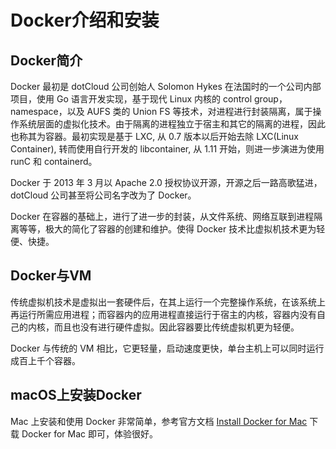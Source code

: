 # Docker介绍和安装

## Docker简介

Docker 最初是 dotCloud 公司创始人 Solomon Hykes 在法国时的一个公司内部项目，使用 Go 语言开发实现，基于现代 Linux 内核的 control group，namespace，以及 AUFS 类的 Union FS 等技术，对进程进行封装隔离，属于操作系统层面的虚拟化技术。由于隔离的进程独立于宿主和其它的隔离的进程，因此也称其为容器。最初实现是基于 LXC, 从 0.7 版本以后开始去除 LXC(Linux Container), 转而使用自行开发的 libcontainer, 从 1.11 开始，则进一步演进为使用 runC 和 containerd。

Docker 于 2013 年 3 月以 Apache 2.0 授权协议开源，开源之后一路高歌猛进，dotCloud 公司甚至将公司名字改为了 Docker。

Docker 在容器的基础上，进行了进一步的封装，从文件系统、网络互联到进程隔离等等，极大的简化了容器的创建和维护。使得 Docker 技术比虚拟机技术更为轻便、快捷。

## Docker与VM

传统虚拟机技术是虚拟出一套硬件后，在其上运行一个完整操作系统，在该系统上再运行所需应用进程；而容器内的应用进程直接运行于宿主的内核，容器内没有自己的内核，而且也没有进行硬件虚拟。因此容器要比传统虚拟机更为轻便。

Docker 与传统的 VM 相比，它更轻量，启动速度更快，单台主机上可以同时运行成百上千个容器。

## macOS上安装Docker

Mac 上安装和使用 Docker 非常简单，参考官方文档 [Install Docker for Mac](https://docs.docker.com/docker-for-mac/install/) 下载 Docker for Mac 即可，体验很好。
